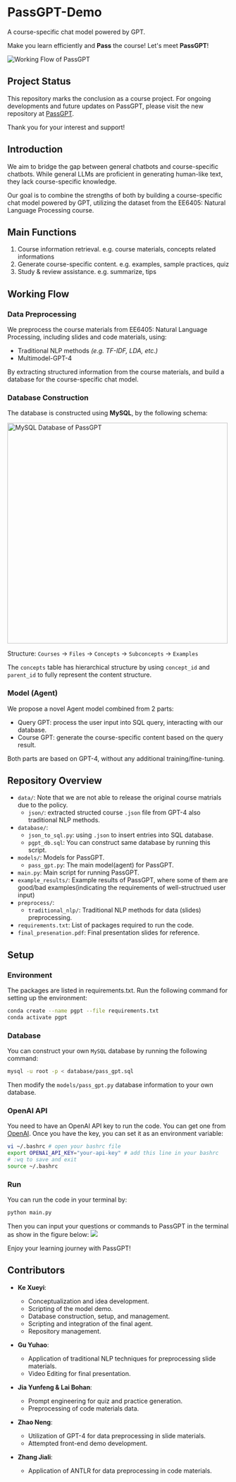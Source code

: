 # PassGPT-Demo
A course-specific chat model powered by GPT. 

Make you learn efficiently and **Pass** the course! Let's meet **PassGPT**!

![Working Flow of PassGPT](figure/intro.png)

## Project Status

This repository marks the conclusion as a course project. For ongoing developments and future updates on PassGPT, please visit the new repository at [PassGPT](https://github.com/Kexueyi/PassGPT).

Thank you for your interest and support!

## Introduction

We aim to bridge the gap between general chatbots and course-specific chatbots. While general LLMs are proficient in generating human-like text, they lack course-specific knowledge. 

Our goal is to combine the strengths of both by building a course-specific chat model powered by GPT, utilizing the dataset from the EE6405: Natural Language Processing course.

## Main Functions
1. Course information retrieval. e.g. course materials, concepts related informations
2. Generate course-specific content. e.g. examples, sample practices, quiz
3. Study & review assistance. e.g. summarize, tips 

## Working Flow
### Data Preprocessing

We preprocess the course materials from EE6405: Natural Language Processing, including slides and code materials, using:

- Traditional NLP methods *(e.g. TF-IDF, LDA, etc.)*
- Multimodel-GPT-4

By extracting structured information from the course materials, and build a database for the course-specific chat model.

### Database Construction


The database is constructed using **MySQL**, by the following schema:

<!-- ![MySQL Database of PassGPT](figure/database.png) -->

<!-- Using HTML adjust size -->
<img src="figure/database.png" alt="MySQL Database of PassGPT" width="500">

Structure: `Courses` -> `Files` -> `Concepts` -> `Subconcepts` -> `Examples`

The `concepts` table has hierarchical structure by using `concept_id` and `parent_id` to fully represent the content structure.

### Model (Agent)
We propose a novel Agent model combined from 2 parts:

- Query GPT: process the user input into SQL query, interacting with our database.
- Course GPT: generate the course-specific content based on the query result.

Both parts are based on GPT-4, without any additional training/fine-tuning.

## Repository Overview
- `data/`: Note that we are not able to release the original course matrials due to the policy.
  - `json/`: extracted structed course `.json` file from GPT-4 also traditional NLP methods.
- `database/`:
  - `json_to_sql.py`: using `.json` to insert entries into SQL database.
  - `pgpt_db.sql`: You can construct same database by running this script.
- `models/`: Models for PassGPT.
  - `pass_gpt.py`: The main model(agent) for PassGPT.
- `main.py`: Main script for running PassGPT.
- `example_results/`: Example results of PassGPT, where some of them are good/bad examples(indicating the requirements of well-structrued user input)
- `preprocess/`:
  - `traditional_nlp/`: Traditional NLP methods for data (slides) preprocessing.
- `requirements.txt`: List of packages required to run the code.
- `final_presenation.pdf`: Final presentation slides for reference.



## Setup
### Environment
The packages are listed in requirements.txt. Run the following command for setting up the environment:
```bash
conda create --name pgpt --file requirements.txt
conda activate pgpt
```

### Database
You can construct your own `MySQL` database by running the following command:
```bash
mysql -u root -p < database/pass_gpt.sql
```
Then modify the `models/pass_gpt.py` database information to your own database.

### OpenAI API
You need to have an OpenAI API key to run the code. You can get one from [OpenAI](https://beta.openai.com/signup/). Once you have the key, you can set it as an environment variable:
```bash
vi ~/.bashrc # open your bashrc file
export OPENAI_API_KEY="your-api-key" # add this line in your bashrc
# :wq to save and exit
source ~/.bashrc
```

### Run
You can run the code in your terminal by:
```bash
python main.py
```

Then you can input your questions or commands to PassGPT in the terminal as show in the figure below:
![](figure/run.png)

Enjoy your learning journey with PassGPT!


## Contributors

- **Ke Xueyi**: 
  - Conceptualization and idea development.
  - Scripting of the model demo.
  - Database construction, setup, and management.
  - Scripting and integration of the final agent.
  - Repository management.

- **Gu Yuhao**: 
  - Application of traditional NLP techniques for preprocessing slide materials.
  - Video Editing for final presentation.

- **Jia Yunfeng & Lai Bohan**: 
  - Prompt engineering for quiz and practice generation.
  - Preprocessing of code materials data.

- **Zhao Neng**: 
  - Utilization of GPT-4 for data preprocessing in slide materials.
  - Attempted front-end demo development.

- **Zhang Jiali**: 
  - Application of ANTLR for data preprocessing in code materials.